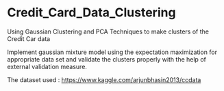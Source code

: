 # Credit_Card_Data_Clustering
Using Gaussian Clustering and PCA Techniques to make clusters of the Credit Car data  

Implement gaussian mixture model using the expectation maximization for
appropriate data set and validate the clusters properly with the help of external validation
measure.

The dataset used : https://www.kaggle.com/arjunbhasin2013/ccdata 
